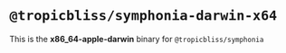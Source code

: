 # `@tropicbliss/symphonia-darwin-x64`

This is the **x86_64-apple-darwin** binary for `@tropicbliss/symphonia`
